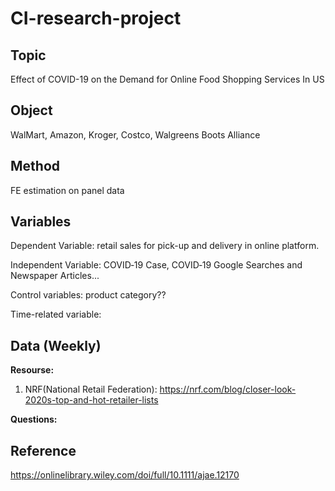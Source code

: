 # CI-research-project

## Topic 

Effect of COVID-19 on the Demand for Online Food Shopping Services In US

## Object
WalMart, Amazon, Kroger, Costco, Walgreens Boots Alliance

## Method

FE estimation on panel data

## Variables 
Dependent Variable: retail sales for pick-up and delivery in online platform.

Independent Variable: COVID‐19 Case, COVID‐19 Google Searches and Newspaper Articles...

Control variables: product category??

Time-related variable: 

## Data (Weekly)



**Resourse:**

1. NRF(National Retail Federation): https://nrf.com/blog/closer-look-2020s-top-and-hot-retailer-lists


**Questions:**




## Reference
https://onlinelibrary.wiley.com/doi/full/10.1111/ajae.12170

